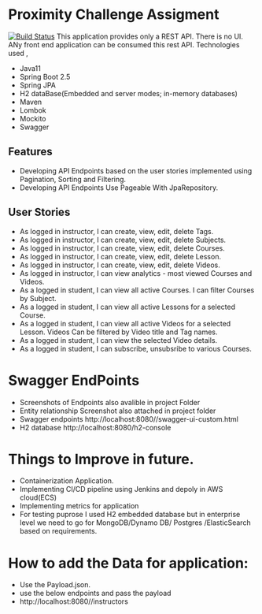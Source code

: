 # Proximity Challenge Assigment

[![Build Status](https://travis-ci.org/joemccann/dillinger.svg?branch=master)](https://travis-ci.org/joemccann/dillinger)
This application provides only a REST API. There is no UI. ANy front end application can be consumed this rest API.
Technologies used ,
- Java11
- Spring Boot 2.5
- Spring JPA
- H2 dataBase(Embedded and server modes; in-memory databases)
- Maven
- Lombok
- Mockito
- Swagger
## Features
- Developing API Endpoints based on the user stories implemented using Pagination, Sorting and Filtering.
- Developing API Endpoints Use Pageable With JpaRepository.
## User Stories
- As logged in instructor, I can create, view, edit, delete Tags.
- As logged in instructor, I can create, view, edit, delete Subjects.
- As logged in instructor, I can create, view, edit, delete Courses.
- As logged in instructor, I can create, view, edit, delete Lesson.
- As logged in instructor, I can create, view, edit, delete Videos.
- As logged in instructor, I can view analytics - most viewed Courses and Videos.
- As a logged in student, I can view all active Courses. I can filter Courses by Subject.
- As a logged in student, I can view all active Lessons for a selected Course.
- As a logged in student, I can view all active Videos for a selected Lesson. Videos Can be filtered by Video title and Tag names.
- As a logged in student, I can view the selected Video details.
- As a logged in student, I can subscribe, unsubsribe to various Courses.

# Swagger EndPoints
- Screenshots of Endpoints also avalible in  project Folder
- Entity relationship Screenshot also attached in project folder
- Swagger endpoints http://localhost:8080//swagger-ui-custom.html
- H2 database http://localhost:8080/h2-console

# Things to Improve in future.
- Containerization Application.
- Implementing  CI/CD pipeline using Jenkins and depoly in AWS cloud(ECS)
- Implementing metrics for application
- For testing puprose I used H2 embedded database but in enterprise level we need to go for MongoDB/Dynamo DB/ Postgres /ElasticSearch based on requirements. 

# How to add the Data for application:
- Use the Payload.json.
- use the below endpoints and pass the payload 
- http://localhost:8080//instructors

